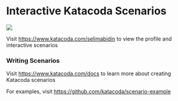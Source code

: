 # Interactive Katacoda Scenarios

[![](http://shields.katacoda.com/katacoda/selimabidin/count.svg)](https://www.katacoda.com/selimabidin "Get your profile on Katacoda.com")

Visit https://www.katacoda.com/selimabidin to view the profile and interactive scenarios

### Writing Scenarios
Visit https://www.katacoda.com/docs to learn more about creating Katacoda scenarios

For examples, visit https://github.com/katacoda/scenario-example
